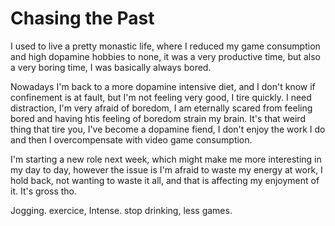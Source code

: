 # Chasing the Past
I used to live a pretty monastic life, where I reduced my game consumption and high dopamine hobbies
to none, it was a very productive time, but also a very boring time, I was basically always bored.

Nowadays I'm back to a more dopamine intensive diet, and I don't know if confinement is at fault, but
I'm not feeling very good, I tire quickly. I need distraction, I'm very afraid of boredom, I am eternally
scared from feeling bored and having htis feeling of boredom strain my brain. It's that weird thing that
tire you, I've become a dopamine fiend, I don't enjoy the work I do and then I overcompensate with video
game consumption.

I'm starting a new role next week, which might make me more interesting in my day to day, however
the issue is I'm afraid to waste my energy at work, I hold back, not wanting to waste it all,
and that is affecting my enjoyment of it. It's gross tho.	


Jogging. exercice, Intense. stop drinking, less games. 

